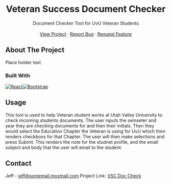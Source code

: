 <a id="readme-top"></a>

<!-- PROJECT LOGO -->
<br />
<div align="center">
  <h1 align="center">Veteran Success Document Checker</h1>

  <p align="center">
    Document Checker Tool for UvU Veteran Students
    <br />
    <br />
    <a href="https://vscdoc.netlify.app/">View Project</a>
    ·
    <a href="https://github.com/jeffsnff/VSCDocCheck/issues/new?labels=bug&template=bug-report---.md">Report Bug</a>
    ·
    <a href="https://github.com/jeffsnff/VSCDocCheck/issues/new?labels=enhancement&template=feature-request---.md">Request Feature</a>
  </p>
</div>

<!-- ABOUT THE PROJECT -->
## About The Project
Place holder text

### Built With

[![React][React.js]][React-url][![Bootstrap][Bootstrap.com]][Bootstrap-url]

<!-- USAGE EXAMPLES -->
## Usage

This tool is used to help Veteran student works at Utah Valley University to check incoming students documents.
The user inputs the semseter and year they are checking documents for and then their initials.
Then they would select the Education Chapter the Veteran is using for UvU which then renders checkboxs for that Chapter.
The user will then make selections and press Submit. This renders the note for the studnet profile, and the email subject and body that the user will email to the student.

<!-- CONTACT -->
## Contact

Jeff - jeff@somemail.mozmail.com
Project Link: [VSC Doc Check](https://github.com/jeffsnff/VSCDocCheck)

<!-- MARKDOWN LINKS & IMAGES -->
<!-- https://www.markdownguide.org/basic-syntax/#reference-style-links -->
[React.js]: https://img.shields.io/badge/React-20232A?style=for-the-badge&logo=react&logoColor=61DAFB
[React-url]: https://reactjs.org/
[Bootstrap.com]: https://img.shields.io/badge/Bootstrap-563D7C?style=for-the-badge&logo=bootstrap&logoColor=white
[Bootstrap-url]: https://getbootstrap.com
